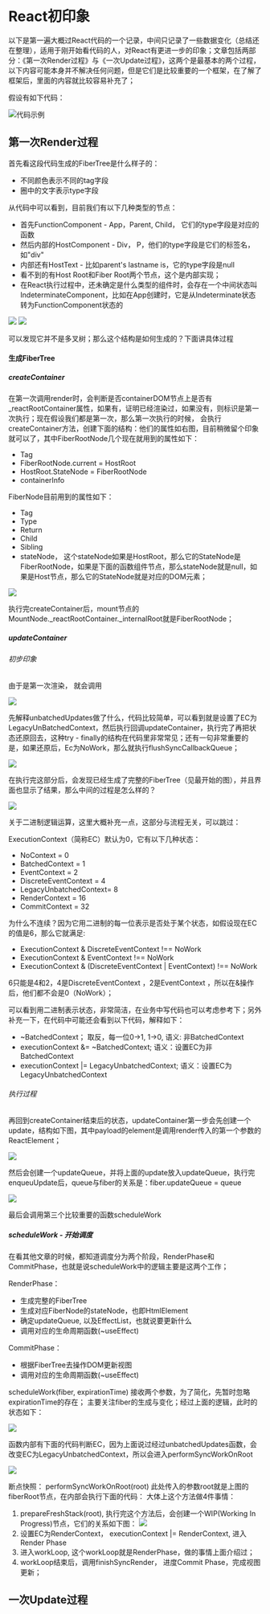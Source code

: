 # React初印象

以下是第一遍大概过React代码的一个记录，中间只记录了一些数据变化（总结还在整理），适用于刚开始看代码的人，对React有更进一步的印象；文章包括两部分：《第一次Render过程》与《一次Update过程》，这两个是最基本的两个过程，以下内容可能本身并不解决任何问题，但是它们是比较重要的一个框架，在了解了框架后，里面的内容就比较容易补充了；

假设有如下代码：

![代码示例](https://img.alicdn.com/tfs/TB16yh.t.z1gK0jSZLeXXb9kVXa-414-610.jpg)

## 第一次Render过程

首先看这段代码生成的FiberTree是什么样子的：

* 不同颜色表示不同的tag字段
* 圈中的文字表示type字段

从代码中可以看到，目前我们有以下几种类型的节点：

* 首先FunctionComponent  - App，Parent, Child， 它们的type字段是对应的函数
* 然后内部的HostComponent - Div， P，他们的type字段是它们的标签名，如"div"
* 内部还有HostText - 比如parent's lastname is，它的type字段是null
* 看不到的有Host Root和Fiber Root两个节点，这个是内部实现；
* 在React执行过程中，还未确定是什么类型的组件时，会存在一个中间状态叫IndeterminateComponent，比如在App创建时，它是从Indeterminate状态转为FunctionComponent状态的
	
![](https://img.alicdn.com/tfs/TB1PZCdt4v1gK0jSZFFXXb0sXXa-620-278.jpg)
![](https://img.alicdn.com/tfs/TB1CMmat4n1gK0jSZKPXXXvUXXa-587-928.jpg)

可以发现它并不是多叉树；那么这个结构是如何生成的？下面讲具体过程

#### 生成FiberTree

##### createContainer

在第一次调用render时，会判断是否containerDOM节点上是否有_reactRootContainer属性，如果有，证明已经渲染过，如果没有，则标识是第一次执行；现在假设我们都是第一次，那么第一次执行的时候， 会执行createContainer方法，创建下面的结构：他们的属性如右图，目前稍微留个印象就可以了，其中FiberRootNode几个现在就用到的属性如下：
	
* Tag
* FiberRootNode.current = HostRoot
* HostRoot.StateNode = FiberRootNode
* containerInfo

FiberNode目前用到的属性如下：

* Tag
* Type
* Return
* Child
* Sibling
* stateNode， 这个stateNode如果是HostRoot，那么它的StateNode是FiberRootNode，如果是下面的函数组件节点，那么stateNode就是null，如果是Host节点，那么它的StateNode就是对应的DOM元素；

![](https://img.alicdn.com/tfs/TB1cgKstYj1gK0jSZFuXXcrHpXa-472-281.jpg)

执行完createContainer后，mount节点的MountNode._reactRootContainer._internalRoot就是FiberRootNode；


##### updateContainer

###### 初步印象

由于是第一次渲染， 就会调用

![](https://img.alicdn.com/tfs/TB11nKntYr1gK0jSZFDXXb9yVXa-443-49.jpg)

先解释unbatchedUpdates做了什么，代码比较简单，可以看到就是设置了EC为LegacyUnBatchedContext，然后执行回调updateContainer，执行完了再把状态还原回去，这种try - finally的结构在代码里非常常见；还有一句非常重要的是，如果还原后，Ec为NoWork，那么就执行flushSyncCallbackQueue；

![](https://img.alicdn.com/tfs/TB1spSnt7L0gK0jSZFtXXXQCXXa-497-203.jpg)

在执行完这部分后，会发现已经生成了完整的FiberTree（见最开始的图），并且界面也显示了结果，那么中间的过程是怎么样的？

![](https://img.alicdn.com/tfs/TB1CuOrt7T2gK0jSZPcXXcKkpXa-261-178.jpg)

关于二进制逻辑运算，这里大概补充一点，这部分与流程无关，可以跳过：

ExecutionContext（简称EC）默认为0，它有以下几种状态：
* NoContext = 0
* BatchedContext = 1
* EventContext = 2
* DiscreteEventContext = 4
* LegacyUnbatchedContext= 8
* RenderContext = 16
* CommitContext = 32

为什么不连续？因为它用二进制的每一位表示是否处于某个状态，如假设现在EC的值是6，那么它就满足:
* ExecutionContext & DiscreteEventContext !== NoWork
* ExecutionContext & EventContext !== NoWork
* ExecutionContext & (DiscreteEventContext  | EventContext) !== NoWork

6只能是4和2，4是DiscreteEventContext ，2是EventContext ，所以在&操作后，他们都不会是0（NoWork）；

可以看到用二进制表示状态，非常简洁，在业务中写代码也可以考虑参考下；另外补充一下，在代码中可能还会看到以下代码，解释如下：
* ~BatchedContext； 取反，每一位0->1, 1->0, 语义: 非BatchedContext
* executionContext &= ~BatchedContext;   语义：设置EC为非BatchedContext
* executionContext |= LegacyUnbatchedContext; 语义：设置EC为LegacyUnbatchedContext


###### 执行过程

再回到createContainer结束后的状态，updateContainer第一步会先创建一个update，结构如下图，其中payload的element是调用render传入的第一个参数的ReactElement；

![](https://img.alicdn.com/tfs/TB125uot9f2gK0jSZFPXXXsopXa-254-203.jpg)

然后会创建一个updateQueue，并将上面的update放入updateQueue，执行完enqueuUpdate后，queue与fiber的关系是：fiber.updateQueue = queue

![](https://img.alicdn.com/tfs/TB1lKyot.Y1gK0jSZFMXXaWcVXa-285-225.jpg)

最后会调用第三个比较重要的函数scheduleWork

##### scheduleWork - 开始调度

在看其他文章的时候，都知道调度分为两个阶段，RenderPhase和CommitPhase，也就是说scheduleWork中的逻辑主要是这两个工作；

RenderPhase：
* 生成完整的FiberTree
* 生成对应FiberNode的stateNode，也即HtmlElement
* 确定updateQueue, 以及EffectList，也就说要更新什么
* 调用对应的生命周期函数(~useEffect)

CommitPhase：
* 根据FiberTree去操作DOM更新视图
* 调用对应的生命周期函数(~useEffect)

scheduleWork(fiber, expirationTime) 接收两个参数，为了简化，先暂时忽略expirationTime的存在；
主要关注fiber的生成与变化；经过上面的逻辑，此时的状态如下：

![](https://img.alicdn.com/tfs/TB1ljeut8r0gK0jSZFnXXbRRXXa-414-229.jpg)

函数内部有下面的代码判断EC，因为上面说过经过unbatchedUpdates函数，会改变EC为LegacyUnbatchedContext，所以会进入performSyncWorkOnRoot

![](https://img.alicdn.com/tfs/TB1Cmqrt.Y1gK0jSZFCXXcwqXXa-637-127.jpg)

断点快照： performSyncWorkOnRoot(root)
此处传入的参数root就是上图的fiberRoot节点，在内部会执行下面的代码：
大体上这个方法做4件事情：
1. prepareFreshStack(root), 执行完这个方法后，会创建一个WIP(Working In Progress)节点，它们的关系如下图：
![](https://img.alicdn.com/tfs/TB15lqrt4v1gK0jSZFFXXb0sXXa-545-197.jpg)
2. 设置EC为RenderContext， executionContext |= RenderContext,  进入Render Phase
3. 进入workLoop, 这个workLoop就是RenderPhase，做的事情上面介绍过；
4. workLoop结束后，调用finishSyncRender， 进度Commit Phase，完成视图更新；




## 一次Update过程


